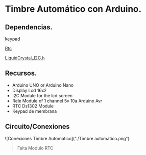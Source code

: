 # Timbre Automático con Arduino.

## Dependencias.

[keypad](https://github.com/Chris--A/Keypad)

[Rtc](https://github.com/Makuna/Rtc)

[LiquidCrystal_I2C.h](https://github.com/johnrickman/LiquidCrystal_I2C)


## Recursos.
- Arduino UNO or Arduino Nano
- Display Lcd 16x2
- I2C Module for the lcd screen
- Rele Module of 1 channel 5v 10a Arduino Avr
- RTC Ds1302 Module 
- Keypad de membrana

## Circuito/Conexiones 

![Conexiones Timbre Automático]("./Timbre automatico.png")

 > Falta Modulo RTC
